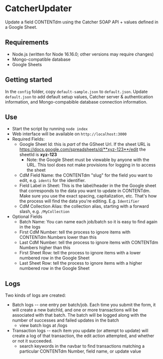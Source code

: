 # CatcherUpdater

Update a field CONTENTdm using the Catcher SOAP API + values defined in a Google Sheet.

## Requirements

- Node.js (written for Node 16.16.0; other versions may require changes)
- Mongo-compatible database
- Google Sheets

## Getting started

In the `config` folder, copy `default-sample.json` to `default.json`. Update `default.json` to add default setup values, Catcher server & authentication information, and Mongo-compabible database connection information.

## Use

- Start the script by running `node index`
- Web interface will be available on `http://localhost:3000`
- Required Fields:
  - Google Sheet Id: this is _part_ of the GSheet Url. If the sheet URL is https://docs.google.com/spreadsheets/d/**xyz-123**/edit the sheetId is **xyz-123**
    - Note: the Google Sheet must be viewable by anyone with the URL. This tool does not make provisions for logging in to access the sheet
  - CdM Field Name: the CONTENTdm "slug" for the field you want to edit, e.g. `identi` for the identifier.
  - Field Label in Sheet: This is the label/header in the the Google sheet that corresponds to the data you want to update in CONTENTdm. Make sure you use the exact spacing, capitalization, etc. That's how the process will find the data you're editing. E.g. `Identifier`
  - CdM Collection Alias: the collection alias, starting with a forward slash, e.g. `/MyCollection`
- Optional Fields
  - Batch Name: You can name each job/batch so it is easy to find again in the logs
  - First CdM Number: tell the process to ignore items with CONTENTdm Numbers lower than this
  - Last CdM Number: tell the process to ignore items with CONTENTdm Numbers higher than this
  - First Sheet Row: tell the process to ignore items with a lower numbered row in the Google Sheet
  - Last Sheet Row: tell the process to ignore items with a higher numbered row in the Google Sheet

## Logs

Two kinds of logs are created:

- Batch logs -- one entry per batch/job. Each time you submit the form, it will create a new batchId, and one or more transactions will be associated with that batch. The batch will be logged along with the number of successes and failed updates in the batch
  - view batch logs at /logs
- Transaction logs -- each item you update (or attempt to update) will create a log of that transaction, the edit action attempted, and whether or not it succeeded.
  - search keywords in the navbar to find transactions matching a particular CONTENTdm Number, field name, or update value
